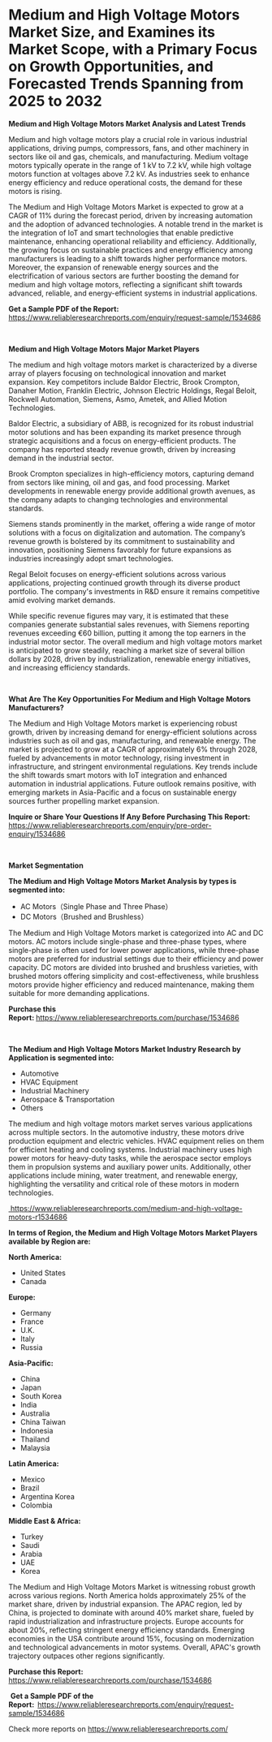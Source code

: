 <p><h1>Medium and High Voltage Motors Market Size, and Examines its Market Scope, with a Primary Focus on Growth Opportunities, and Forecasted Trends Spanning from 2025 to 2032</h1></p><p><strong>Medium and High Voltage Motors Market Analysis and Latest Trends</strong></p>
<p><p>Medium and high voltage motors play a crucial role in various industrial applications, driving pumps, compressors, fans, and other machinery in sectors like oil and gas, chemicals, and manufacturing. Medium voltage motors typically operate in the range of 1 kV to 7.2 kV, while high voltage motors function at voltages above 7.2 kV. As industries seek to enhance energy efficiency and reduce operational costs, the demand for these motors is rising.</p><p>The Medium and High Voltage Motors Market is expected to grow at a CAGR of 11% during the forecast period, driven by increasing automation and the adoption of advanced technologies. A notable trend in the market is the integration of IoT and smart technologies that enable predictive maintenance, enhancing operational reliability and efficiency. Additionally, the growing focus on sustainable practices and energy efficiency among manufacturers is leading to a shift towards higher performance motors. Moreover, the expansion of renewable energy sources and the electrification of various sectors are further boosting the demand for medium and high voltage motors, reflecting a significant shift towards advanced, reliable, and energy-efficient systems in industrial applications.</p></p>
<p><strong>Get a Sample PDF of the Report:&nbsp;</strong> <a href="https://www.reliableresearchreports.com/enquiry/request-sample/1534686?utm_campaign=3077&utm_medium=2&utm_source=Github&utm_content=ia&utm_term=11042025&utm_id=medium-and-high-voltage-motors">https://www.reliableresearchreports.com/enquiry/request-sample/1534686</a></p>
<p>&nbsp;</p>
<p><strong>Medium and High Voltage Motors Major Market Players</strong></p>
<p><p>The medium and high voltage motors market is characterized by a diverse array of players focusing on technological innovation and market expansion. Key competitors include Baldor Electric, Brook Crompton, Danaher Motion, Franklin Electric, Johnson Electric Holdings, Regal Beloit, Rockwell Automation, Siemens, Asmo, Ametek, and Allied Motion Technologies.</p><p>Baldor Electric, a subsidiary of ABB, is recognized for its robust industrial motor solutions and has been expanding its market presence through strategic acquisitions and a focus on energy-efficient products. The company has reported steady revenue growth, driven by increasing demand in the industrial sector.</p><p>Brook Crompton specializes in high-efficiency motors, capturing demand from sectors like mining, oil and gas, and food processing. Market developments in renewable energy provide additional growth avenues, as the company adapts to changing technologies and environmental standards.</p><p>Siemens stands prominently in the market, offering a wide range of motor solutions with a focus on digitalization and automation. The company’s revenue growth is bolstered by its commitment to sustainability and innovation, positioning Siemens favorably for future expansions as industries increasingly adopt smart technologies.</p><p>Regal Beloit focuses on energy-efficient solutions across various applications, projecting continued growth through its diverse product portfolio. The company's investments in R&D ensure it remains competitive amid evolving market demands.</p><p>While specific revenue figures may vary, it is estimated that these companies generate substantial sales revenues, with Siemens reporting revenues exceeding €60 billion, putting it among the top earners in the industrial motor sector. The overall medium and high voltage motors market is anticipated to grow steadily, reaching a market size of several billion dollars by 2028, driven by industrialization, renewable energy initiatives, and increasing efficiency standards.</p></p>
<p>&nbsp;</p>
<p><strong>What Are The Key Opportunities For Medium and High Voltage Motors Manufacturers?</strong></p>
<p><p>The Medium and High Voltage Motors market is experiencing robust growth, driven by increasing demand for energy-efficient solutions across industries such as oil and gas, manufacturing, and renewable energy. The market is projected to grow at a CAGR of approximately 6% through 2028, fueled by advancements in motor technology, rising investment in infrastructure, and stringent environmental regulations. Key trends include the shift towards smart motors with IoT integration and enhanced automation in industrial applications. Future outlook remains positive, with emerging markets in Asia-Pacific and a focus on sustainable energy sources further propelling market expansion.</p></p>
<p><strong>Inquire or Share Your Questions If Any Before Purchasing This Report:</strong> <a href="https://www.reliableresearchreports.com/enquiry/pre-order-enquiry/1534686?utm_campaign=3077&utm_medium=2&utm_source=Github&utm_content=ia&utm_term=11042025&utm_id=medium-and-high-voltage-motors">https://www.reliableresearchreports.com/enquiry/pre-order-enquiry/1534686</a></p>
<p>&nbsp;</p>
<p><strong>Market Segmentation</strong></p>
<p><strong>The Medium and High Voltage Motors Market Analysis by types is segmented into:</strong></p>
<p><ul><li>AC Motors（Single Phase and Three Phase）</li><li>DC Motors（Brushed and Brushless）</li></ul></p>
<p><p>The Medium and High Voltage Motors market is categorized into AC and DC motors. AC motors include single-phase and three-phase types, where single-phase is often used for lower power applications, while three-phase motors are preferred for industrial settings due to their efficiency and power capacity. DC motors are divided into brushed and brushless varieties, with brushed motors offering simplicity and cost-effectiveness, while brushless motors provide higher efficiency and reduced maintenance, making them suitable for more demanding applications.</p></p>
<p><strong>Purchase this Report:&nbsp;</strong><a href="https://www.reliableresearchreports.com/purchase/1534686?utm_campaign=3077&utm_medium=2&utm_source=Github&utm_content=ia&utm_term=11042025&utm_id=medium-and-high-voltage-motors">https://www.reliableresearchreports.com/purchase/1534686</a></p>
<p>&nbsp;</p>
<p><strong>The Medium and High Voltage Motors Market Industry Research by Application is segmented into:</strong></p>
<p><ul><li>Automotive</li><li>HVAC Equipment</li><li>Industrial Machinery</li><li>Aerospace & Transportation</li><li>Others</li></ul></p>
<p><p>The medium and high voltage motors market serves various applications across multiple sectors. In the automotive industry, these motors drive production equipment and electric vehicles. HVAC equipment relies on them for efficient heating and cooling systems. Industrial machinery uses high power motors for heavy-duty tasks, while the aerospace sector employs them in propulsion systems and auxiliary power units. Additionally, other applications include mining, water treatment, and renewable energy, highlighting the versatility and critical role of these motors in modern technologies.</p></p>
<p><a href="https://www.reliableresearchreports.com/medium-and-high-voltage-motors-r1534686?utm_campaign=3077&utm_medium=2&utm_source=Github&utm_content=ia&utm_term=11042025&utm_id=medium-and-high-voltage-motors">&nbsp;https://www.reliableresearchreports.com/medium-and-high-voltage-motors-r1534686</a></p>
<p><strong>In terms of Region, the Medium and High Voltage Motors Market Players available by Region are:</strong></p>
<p>
    <p> <strong> North America: </strong>
        <ul>
            <li>United States</li>
            <li>Canada</li>
        </ul>
        </p> 
    <p> <strong> Europe: </strong>
        <ul>
            <li>Germany</li>
            <li>France</li>
            <li>U.K.</li>
            <li>Italy</li>
            <li>Russia</li>
        </ul>
        </p> 
    <p> <strong> Asia-Pacific: </strong>
        <ul>
            <li>China</li>
            <li>Japan</li>
            <li>South Korea</li>
            <li>India</li>
            <li>Australia</li>
            <li>China Taiwan</li>
            <li>Indonesia</li>
            <li>Thailand</li>
            <li>Malaysia</li>
        </ul>
        </p> 
    <p> <strong> Latin America: </strong>
        <ul>
            <li>Mexico</li>
            <li>Brazil</li>
            <li>Argentina Korea</li>
            <li>Colombia</li>
        </ul>
        </p> 
    <p> <strong> Middle East & Africa: </strong>
        <ul>
            <li>Turkey</li>
            <li>Saudi</li>
            <li>Arabia</li>
            <li>UAE</li>
            <li>Korea</li>
        </ul>
    </p>
    </p>
<p><p>The Medium and High Voltage Motors Market is witnessing robust growth across various regions. North America holds approximately 25% of the market share, driven by industrial expansion. The APAC region, led by China, is projected to dominate with around 40% market share, fueled by rapid industrialization and infrastructure projects. Europe accounts for about 20%, reflecting stringent energy efficiency standards. Emerging economies in the USA contribute around 15%, focusing on modernization and technological advancements in motor systems. Overall, APAC's growth trajectory outpaces other regions significantly.</p></p>
<p><strong>Purchase this Report: </strong><a href="https://www.reliableresearchreports.com/purchase/1534686?utm_campaign=3077&utm_medium=2&utm_source=Github&utm_content=ia&utm_term=11042025&utm_id=medium-and-high-voltage-motors">https://www.reliableresearchreports.com/purchase/1534686</a></p>
<p>&nbsp;<strong>Get a Sample PDF of the Report:&nbsp;&nbsp;</strong><a href="https://www.reliableresearchreports.com/enquiry/request-sample/1534686?utm_campaign=3077&utm_medium=2&utm_source=Github&utm_content=ia&utm_term=11042025&utm_id=medium-and-high-voltage-motors">https://www.reliableresearchreports.com/enquiry/request-sample/1534686</a></p>
<p><strong></strong></p>
<p>Check more reports on <a href="https://www.reliableresearchreports.com/?utm_campaign=3077&utm_medium=2&utm_source=Github&utm_content=ia&utm_term=11042025&utm_id=medium-and-high-voltage-motors">https://www.reliableresearchreports.com/</a></p>